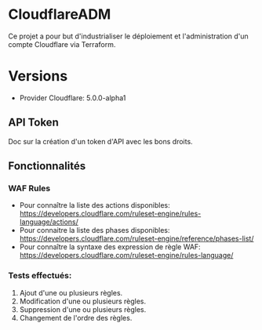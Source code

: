 # CloudflareADM

Ce projet a pour but d'industrialiser le déploiement et l'administration d'un compte Cloudflare via Terraform.

# Versions

* Provider Cloudflare: 5.0.0-alpha1

## API Token

Doc sur la création d'un token d'API avec les bons droits.

## Fonctionnalités
### WAF Rules
* Pour connaître la liste des actions disponibles: https://developers.cloudflare.com/ruleset-engine/rules-language/actions/
* Pour connaitre la liste des phases disponibles: https://developers.cloudflare.com/ruleset-engine/reference/phases-list/
* Pour connaître la syntaxe des expression de règle WAF: https://developers.cloudflare.com/ruleset-engine/rules-language/

### Tests effectués:
1. Ajout d'une ou plusieurs règles.
2. Modification d'une ou plusieurs règles.
3. Suppression d'une ou plusieurs règles.
4. Changement de l'ordre des règles.
